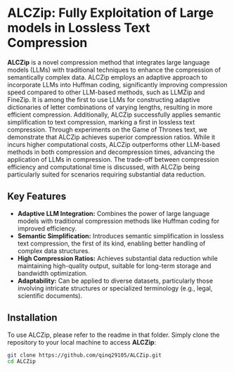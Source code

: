 # ALCZip: Fully Exploitation of Large models in Lossless Text Compression

**ALCZip** is a novel compression method that integrates large language models (LLMs) with traditional techniques to enhance the compression of semantically complex data. ALCZip employs an adaptive approach to incorporate LLMs into Huffman coding, significantly improving compression speed compared to other LLM-based methods, such as LLMZip and FineZip. It is among the first to use LLMs for constructing adaptive dictionaries of letter combinations of varying lengths, resulting in more efficient compression. Additionally, ALCZip successfully applies semantic simplification to text compression, marking a first in lossless text compression. Through experiments on the Game of Thrones text, we demonstrate that ALCZip achieves superior compression ratios. While it incurs higher computational costs, ALCZip outperforms other LLM-based methods in both compression and decompression times, advancing the application of LLMs in compression. The trade-off between compression efficiency and computational time is discussed, with ALCZip being particularly suited for scenarios requiring substantial data reduction.

## Key Features
- **Adaptive LLM Integration:** Combines the power of large language models with traditional compression methods like Huffman coding for improved efficiency.
- **Semantic Simplification:** Introduces semantic simplification in lossless text compression, the first of its kind, enabling better handling of complex data structures.
- **High Compression Ratios:** Achieves substantial data reduction while maintaining high-quality output, suitable for long-term storage and bandwidth optimization.
- **Adaptability:** Can be applied to diverse datasets, particularly those involving intricate structures or specialized terminology (e.g., legal, scientific documents).

## Installation

To use ALCZip, please refer to the readme in that folder. Simply clone the repository to your local machine to access **ALCZip**:

```bash
git clone https://github.com/qinq29105/ALCZip.git
cd ALCZip
